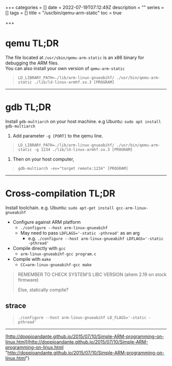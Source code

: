 +++
categories = []
date = 2022-07-19T07:12:49Z
description = ""
series = []
tags = []
title = "/usr/bin/qemu-arm-static"
toc = true

+++
# qemu TL;DR

The file located at `/usr/sbin/qemu-arm-static` is an x86 binary for debugging the ARM files.  
You can also install your own version of `qemu-arm-static`

> `LD_LIBRARY_PATH=./lib/arm-linux-gnueabihf/ ./usr/bin/qemu-arm-static ./lib/ld-linux-armhf.so.3 [PROGRAM]`

***

# gdb TL;DR

Install `gdb-multiarch` on your host machine. e.g Ubuntu: `sudo apt install gdb-multiarch`

1. Add parameter `-g [PORT]` to the qemu line.

> `LD_LIBRARY_PATH=./lib/arm-linux-gnueabihf/ ./usr/bin/qemu-arm-static -g 1234 ./lib/ld-linux-armhf.so.3 [PROGRAM]`

1. Then on your host computer,

> `gdb-multiarch -ex="target remote:1234" [PROGRAM]`

***

# Cross-compilation TL;DR

Install toolchain. e.g. Ubuntu: `sudo apt-get install gcc-arm-linux-gnueabihf`

* Configure against ARM platform
  * `./configure --host arm-linux-gnueabihf`
  * May need to pass `LDFLAGS='-static -pthread'` as an arg
    * e.g. `./configure --host arm-linux-gnueabihf LDFLAGS='-static -pthread'` 
* Compile directly with `gcc`
  * `arm-linux-gnueabihf-gcc program.c`
* Compile with `make`
  * `CC=arm-linux-gnueabihf-gcc make`

> REMEMBER TO CHECK SYSTEM'S LIBC VERSION (ahem 2.19 on stock firmware)
>
> Else, statically compile?

## strace

> `./configure --host arm-linux-gnueabihf LD_FLAGS='-static -pthread'`

***

[http://doppioandante.github.io/2015/07/10/Simple-ARM-programming-on-linux.html](http://doppioandante.github.io/2015/07/10/Simple-ARM-programming-on-linux.html "http://doppioandante.github.io/2015/07/10/Simple-ARM-programming-on-linux.html")